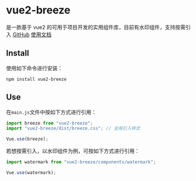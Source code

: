 # vue2-breeze

是一款基于 vue2 的可用于项目开发的实用组件库，目前有水印组件，支持按需引入
[GitHub](https://github.com/bingwen1021/vue2-breeze.git)
[使用文档](https://bingwen1021.github.io/vue2-breeze/)

## Install

使用如下命令进行安装：

```
npm install vue2-breeze
```

## Use

在`main.js`文件中按如下方式进行引用：

```js
import breeze from "vue2-breeze";
import "vue2-breeze/dist/breeze.css"; // 全局引入样式

Vue.use(breeze);
```

若想按需引入，以水印组件为例，可按如下方式进行引用：

```js
import watermark from "vue2-breeze/components/watermark";

Vue.use(watermark);
```
